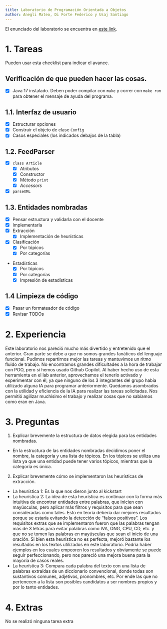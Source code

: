```yaml
---
title: Laboratorio de Programación Orientada a Objetos
author: Anegli Mateo, Di Forte Federico y Usaj Santiago
---
```


El enunciado del laboratorio se encuentra en [este link](https://docs.google.com/document/d/1wLhuEOjhdLwgZ4rlW0AftgKD4QIPPx37Dzs--P1gIU4/edit#heading=h.xe9t6iq9fo58).

# 1. Tareas

Pueden usar esta checklist para indicar el avance.

## Verificación de que pueden hacer las cosas.

- [x] Java 17 instalado. Deben poder compilar con `make` y correr con `make run` para obtener el mensaje de ayuda del programa.

## 1.1. Interfaz de usuario

- [x] Estructurar opciones
- [x] Construir el objeto de clase `Config`
- [x] Casos especiales (los indicados debajos de la tabla)

## 1.2. FeedParser

- [x] `class Article`
  - [x] Atributos
  - [x] Constructor
  - [x] Método `print`
  - [x] _Accessors_
- [x] `parseXML`

## 1.3. Entidades nombradas

- [x] Pensar estructura y validarla con el docente
- [x] Implementarla
- [x] Extracción
  - [x] Implementación de heurísticas
- [x] Clasificación
  - [x] Por tópicos
  - [x] Por categorías
- Estadísticas
  - [x] Por tópicos
  - [x] Por categorías
  - [x] Impresión de estadísticas

## 1.4 Limpieza de código

- [x] Pasar un formateador de código
- [x] Revisar TODOs

# 2. Experiencia

Este laboratorio nos pareció mucho más divertido y entretenido que el anterior. Gran parte se debe a que no somos grandes fanáticos del lenguaje funcional.
Pudimos repartirnos mejor las tareas y mantuvimos un ritmo fluido de trabajo. No encontramos grandes dificultades a la hora de trabajar con POO, pero si hemos usado Github Copilot. Al haber hecho uso de esta herramienta en el lab anterior, aprovechamos el tenerlo activado y experimentar con él, ya que ninguno de los 3 integrantes del grupo había utilizado alguna IA para programar anteriormente. Quedamos asombrados con la utilidad y eficiencia de la IA para realizar las tareas solicitadas. Nos permitió agilizar muchísimo el trabajo y realizar cosas que no sabíamos como eran en Java.

# 3. Preguntas

1. Explicar brevemente la estructura de datos elegida para las entidades nombradas.

- En la estructura de las entidades nombradas decidimos poner el nombre, la categoría y una lista de tópicos. En los tópicos se utiliza una lista ya que una entidad puede tener varios tópicos, mientras que la categoría es única.

2. Explicar brevemente cómo se implementaron las heurísticas de extracción.

- La heurística 1: Es la que nos dieron junto al kickstart
- La heurística 2: La idea de esta heurística es continuar con la forma más intuitiva de encontrar entidades entre palabras, que inicien con mayúsculas, pero aplicar más filtros y requisitos para que sean consideradas como tales. Esto en teoría debería dar mejores resultados porque se estaría evitando la detección de “falsos positivos”. Los requisitos extras que se implementaron fueron que las palabras tengan más de 3 letras para evitar palabras como IVA, ONG, CPU, CD, etc. y que no se tomen las palabras en mayúsculas que sean el inicio de una oración. Si bien esta heurística no es perfecta, mejoró bastante los resultados en los textos utilizados en este laboratorio. Podría haber ejemplos en los cuales empeoren los resultados y obviamente se puede seguir perfeccionando, pero nos pareció una mejora buena para la mayoría de casos reales.
- La heurística 3: Compara cada palabra del texto con una lista de palabras extraídas de un diccionario convencional, donde todas son sustantivos comunes, adjetivos, pronombres, etc. Por ende las que no pertenecen a la lista son posibles candidatos a ser nombres propios y por lo tanto entidades.

# 4. Extras

No se realizó ninguna tarea extra
